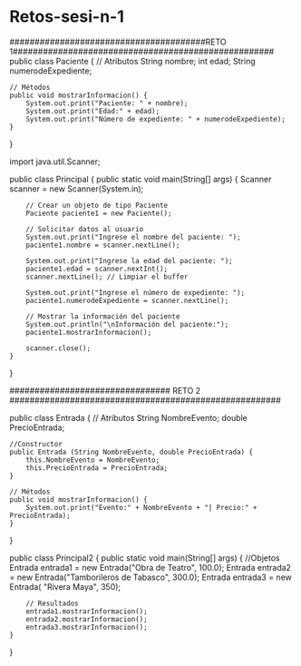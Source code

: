 # Retos-sesi-n-1
#######################################RETO 1####################################################
public class Paciente {
    // Atributos
    String nombre;
    int edad;
    String numerodeExpediente;


    // Métodos
    public void mostrarInformacion() {
        System.out.print("Paciente: " + nombre);
        System.out.print("Edad:" + edad);
        System.out.print("Número de expediente: " + numerodeExpediente);
    }

}

import java.util.Scanner;

public class Principal {
    public static void main(String[] args) {
        Scanner scanner = new Scanner(System.in);

        // Crear un objeto de tipo Paciente
        Paciente paciente1 = new Paciente();

        // Solicitar datos al usuario
        System.out.print("Ingrese el nombre del paciente: ");
        paciente1.nombre = scanner.nextLine();

        System.out.print("Ingrese la edad del paciente: ");
        paciente1.edad = scanner.nextInt();
        scanner.nextLine(); // Limpiar el buffer

        System.out.print("Ingrese el número de expediente: ");
        paciente1.numerodeExpediente = scanner.nextLine();

        // Mostrar la información del paciente
        System.out.println("\nInformación del paciente:");
        paciente1.mostrarInformacion();

        scanner.close();
    }
}


################################ RETO 2  ######################################################

public class Entrada {
    // Atributos
    String NombreEvento;
    double PrecioEntrada;

    //Constructor
    public Entrada (String NombreEvento, double PrecioEntrada) {
        this.NombreEvento = NombreEvento;
        this.PrecioEntrada = PrecioEntrada;
    }

    // Métodos
    public void mostrarInformacion() {
        System.out.print("Evento:" + NombreEvento + "| Precio:" + PrecioEntrada);
    }
}


public class Principal2 {
    public static void main(String[] args) {
        //Objetos
        Entrada entrada1 = new Entrada("Obra de Teatro", 100.0);
        Entrada entrada2 = new Entrada("Tamborileros de Tabasco", 300.0);
        Entrada entrada3 = new Entrada( "Rivera Maya", 350);

        // Resultados
        entrada1.mostrarInformacion();
        entrada2.mostrarInformacion();
        entrada3.mostrarInformacion();
    }
}




